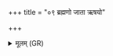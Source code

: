 +++
title = "०९ ब्रह्मणो जाता ऋषयो"

+++
<details><summary>मूलम् (GR)</summary>

ब्रह्मणो जाता ऋषयो  
ब्रह्मणो राजन्या उत ।  
ब्रह्मेदं ब्रह्मणो जातं  
ब्रह्मणो +ऽविष्या अन्नम् ॥
</details>